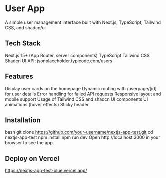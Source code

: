 # User App

A simple user management interface built with Next.js, TypeScript, Tailwind CSS, and shadcn/ui.

## Tech Stack
Next.js 15+ (App Router, server components)
TypeScript
Tailwind CSS
Shadcn UI
API: jsonplaceholder.typicode.com/users

## Features 

Display user cards on the homepage
Dynamic routing with /userpage/[id] for user details
Error handling for failed API requests
Responsive layout and mobile support
Usage of Tailwind CSS and shadcn UI components
UI animations (hover effects)
Sticky header

## Installation

bash
git clone https://github.com/your-username/nextjs-app-test.git
cd nextjs-app-test
npm install
npm run dev
Open http://localhost:3000 in your browser to see the app.

## Deploy on Vercel
https://nextjs-app-test-olue.vercel.app/



